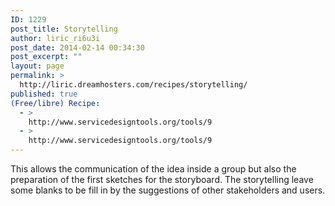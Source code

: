 ```yaml
---
ID: 1229
post_title: Storytelling
author: liric_ri6u3i
post_date: 2014-02-14 00:34:30
post_excerpt: ""
layout: page
permalink: >
  http://liric.dreamhosters.com/recipes/storytelling/
published: true
(Free/libre) Recipe:
  - >
    http://www.servicedesigntools.org/tools/9
  - >
    http://www.servicedesigntools.org/tools/9
---
```

This allows the communication of the idea inside a group but also the preparation of the first sketches for the storyboard.
The storytelling leave some blanks to be fill in by the suggestions of other stakeholders and users.